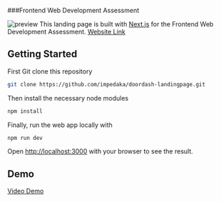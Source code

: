 ###Frontend Web Development Assessment

![preview](https://media.discordapp.net/attachments/647833476070113303/989643033173721148/unknown.png?width=1413&height=676)
This landing page is built with [Next.js](https://nextjs.org/) for the Frontend Web Development Assessment.
[Website Link](https://doordash-landingpage.vercel.app/)

## Getting Started

First Git clone this repository

```bash
git clone https://github.com/impedaka/doordash-landingpage.git
```

Then install the necessary node modules

```bash
npm install
```

Finally, run the web app locally with

```bash
npm run dev
```

Open [http://localhost:3000](http://localhost:3000) with your browser to see the result.


## Demo

[Video Demo](https://youtu.be/nM8ayyqwWLw)

